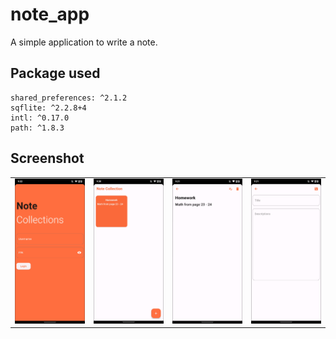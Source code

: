 # note_app

A simple application to write a note.

## Package used
```
shared_preferences: ^2.1.2
sqflite: ^2.2.8+4
intl: ^0.17.0
path: ^1.8.3
```
## Screenshot
| | | | |
|:-------------------------:|:-------------------------:|:-------------------------:|:-------------------------:|
|![login page](screenshot/loginpage.PNG)|![home page](screenshot/homepage.PNG) |![detail page](screenshot/detailpage.PNG)|![add note](screenshot/addnote.PNG)|
